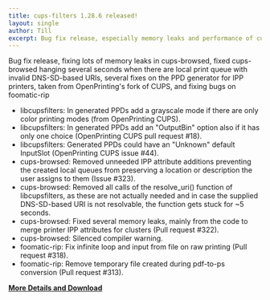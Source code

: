 ```yaml
---
title: cups-filters 1.28.6 released!
layout: single
author: Till
excerpt: Bug fix release, especially memory leaks and performance of cups-browsed, but also on the PPD generator and foomatic-rip
---
```

Bug fix release, fixing lots of memory leaks in cups-browsed, fixed cups-browsed hanging several seconds when there are local print queue with invalid DNS-SD-based URIs, several fixes on the PPD generator for IPP printers, taken from OpenPrinting's fork of CUPS, and fixing bugs on foomatic-rip
- libcupsfilters: In generated PPDs add a grayscale mode if there are only color printing modes (from OpenPrinting CUPS).
- libcupsfilters: In generated PPDs add an "OutputBin" option also if it has only one choice (OpenPrinting CUPS pull request #18).
- libcupsfilters: Generated PPDs could have an "Unknown" default InputSlot (OpenPrinting CUPS issue #44).
- cups-browsed: Removed unneeded IPP attribute additions preventing the created local queues from preserving a location or description the user assigns to them (Issue #323).
- cups-browsed: Removed all calls of the resolve_uri() function of libcupsfilters, as these are not actually needed and in case the supplied DNS-SD-based URI is not resolvable, the function gets stuck for ~5 seconds.
- cups-browsed: Fixed several memory leaks, mainly from the code to merge printer IPP attributes for clusters (Pull request #322).
- cups-browsed: Silenced compiler warning.
- foomatic-rip: Fix infinite loop and input from file on raw printing (Pull request #318).
- foomatic-rip: Remove temporary file created during pdf-to-ps conversion (Pull request #313).

[**More Details and Download**](https://github.com/OpenPrinting/cups-filters/releases/tag/1.28.6)
